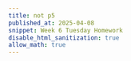 ```yaml
---
title: not p5
published_at: 2025-04-08
snippet: Week 6 Tuesday Homework
disable_html_sanitization: true
allow_math: true
---
```


<div id="three.js_container"></div>

<script type="module">
    import * as THREE from '/250408/build/three.module.js'; 
    console.log(THREE);
    
    const container = document.getElementById('three.js_container');
    const width = container.parentNode.scrollWidth;
    const height = width + 9 / 16;

    import { GUI } from '/250408/examples/jsm/libs/lil-gui.module.min.js';
    import { OrbitControls } from '/250408/examples/jsm/controls/OrbitControls.js';
    import { TeapotGeometry } from '/250408/examples/jsm/geometries/TeapotGeometry.js';

    let camera, scene, renderer;
    let cameraControls;
    let effectController;
    const teapotSize = 300;
    let ambientLight, light;

    let tess = -1; // force initialization
    let bBottom;
    let bLid;
    let bBody;
    let bFitLid;
    let bNonBlinn;
    let shading;

    let teapot, textureCube;
    const materials = {};

    init();
    render();

    function init() {
        const container = document.createElement('div');
        document.body.appendChild(container);

        const canvasWidth = window.innerWidth;
        const canvasHeight = window.innerHeight;

        // CAMERA
        camera = new THREE.PerspectiveCamera(45, window.innerWidth / window.innerHeight, 1, 80000);
        camera.position.set(-600, 550, 1300);

        // LIGHTS
        ambientLight = new THREE.AmbientLight(0x7c7c7c, 2.0);

        light = new THREE.DirectionalLight(0xFFFFFF, 2.0);
        light.position.set(0.32, 0.39, 0.7);

        // RENDERER
        renderer = new THREE.WebGLRenderer({ antialias: true });
        renderer.setPixelRatio(window.devicePixelRatio);
        renderer.setSize(canvasWidth, canvasHeight);
        container.appendChild(renderer.domElement);

        // EVENTS
        window.addEventListener('resize', onWindowResize);

        // CONTROLS
        cameraControls = new OrbitControls(camera, renderer.domElement);
        cameraControls.addEventListener('change', render);

        // TEXTURE MAP
        const textureMap = new THREE.TextureLoader().load('/250408/examples/jsm/textures/uv_grid_opengl.jpg');
        textureMap.wrapS = textureMap.wrapT = THREE.RepeatWrapping;
        textureMap.anisotropy = 16;
        textureMap.colorSpace = THREE.SRGBColorSpace;

        // REFLECTION MAP
        const path = '/250408/examples/jsm/textures/cube/pisa/';
        const urls = ['px.png', 'nx.png', 'py.png', 'ny.png', 'pz.png', 'nz.png'];

        textureCube = new THREE.CubeTextureLoader().setPath(path).load(urls);

        materials['wireframe'] = new THREE.MeshBasicMaterial({ wireframe: true });
        materials['flat'] = new THREE.MeshPhongMaterial({ specular: 0x000000, flatShading: true, side: THREE.DoubleSide });
        materials['smooth'] = new THREE.MeshLambertMaterial({ side: THREE.DoubleSide });
        materials['glossy'] = new THREE.MeshPhongMaterial({ color: 0xc0c0c0, specular: 0x404040, shininess: 300, side: THREE.DoubleSide });
        materials['textured'] = new THREE.MeshPhongMaterial({ map: textureMap, side: THREE.DoubleSide });
        materials['reflective'] = new THREE.MeshPhongMaterial({ envMap: textureCube, side: THREE.DoubleSide });

        // scene itself
        scene = new THREE.Scene();
        scene.background = new THREE.Color(0xAAAAAA);

        scene.add(ambientLight);
        scene.add(light);

        // GUI
        setupGui();
    }

    // EVENT HANDLERS
    function onWindowResize() {
        const canvasWidth = window.innerWidth;
        const canvasHeight = window.innerHeight;

        renderer.setSize(canvasWidth, canvasHeight);

        camera.aspect = canvasWidth / canvasHeight;
        camera.updateProjectionMatrix();

        render();
    }

    function setupGui() {
        effectController = {
            newTess: 15,
            bottom: true,
            lid: true,
            body: true,
            fitLid: false,
            nonblinn: false,
            newShading: 'glossy'
        };

        const gui = new GUI();
        gui.add(effectController, 'newTess', [2, 3, 4, 5, 6, 8, 10, 15, 20, 30, 40, 50]).name('Tessellation Level').onChange(render);
        gui.add(effectController, 'lid').name('display lid').onChange(render);
        gui.add(effectController, 'body').name('display body').onChange(render);
        gui.add(effectController, 'bottom').name('display bottom').onChange(render);
        gui.add(effectController, 'fitLid').name('snug lid').onChange(render);
        gui.add(effectController, 'nonblinn').name('original scale').onChange(render);
        gui.add(effectController, 'newShading', ['wireframe', 'flat', 'smooth', 'glossy', 'textured', 'reflective']).name('Shading').onChange(render);
    }

    function render() {
        if (
            effectController.newTess !== tess ||
            effectController.bottom !== bBottom ||
            effectController.lid !== bLid ||
            effectController.body !== bBody ||
            effectController.fitLid !== bFitLid ||
            effectController.nonblinn !== bNonBlinn ||
            effectController.newShading !== shading
        ) {
            tess = effectController.newTess;
            bBottom = effectController.bottom;
            bLid = effectController.lid;
            bBody = effectController.body;
            bFitLid = effectController.fitLid;
            bNonBlinn = effectController.nonblinn;
            shading = effectController.newShading;

            createNewTeapot();
        }

        // skybox is rendered separately, so that it is always behind the teapot.
        if (shading === 'reflective') {
            scene.background = textureCube;
        } else {
            scene.background = null;
        }

        renderer.render(scene, camera);
    }

    function createNewTeapot() {
        if (teapot !== undefined) {
            teapot.geometry.dispose();
            scene.remove(teapot);
        }

        const geometry = new TeapotGeometry(teapotSize,
            tess,
            effectController.bottom,
            effectController.lid,
            effectController.body,
            effectController.fitLid,
            !effectController.nonblinn);

        teapot = new THREE.Mesh(geometry, materials[shading]);

        scene.add(teapot);
    }
</script>
